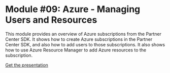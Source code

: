 # Module #09: Azure - Managing Users and Resources

This module provides an overview of Azure subscriptions from the Partner Center SDK. It shows how to create Azure subscriptions in the Partner Center SDK, and also how to add users to those subscriptions. It also shows how to use Azure Resource Manager to add Azure resources to the subscription.

[Get the presentation](mod-09-azure.pptx)